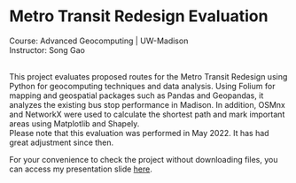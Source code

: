 # Metro Transit Redesign Evaluation
Course: Advanced Geocomputing | UW-Madison<br>
Instructor: Song Gao<br><br>

This project evaluates proposed routes for the Metro Transit Redesign using Python for geocomputing techniques and data analysis. Using Folium for mapping and geospatial packages such as Pandas and Geopandas, it analyzes the existing bus stop performance in Madison. In addition, OSMnx and NetworkX were used to calculate the shortest path and mark important areas using Matplotlib and Shapely.<br>
Please note that this evaluation was performed in May 2022. It has had great adjustment since then.

For your convenience to check the project without downloading files, you can access my presentation slide <a href = 'https://github.com/KCivilEnGI/MetroTransit_Madison_Evaluation_2022/blob/main/Presentation_Slide_KuangChengCheng.pdf'>here</a>.
